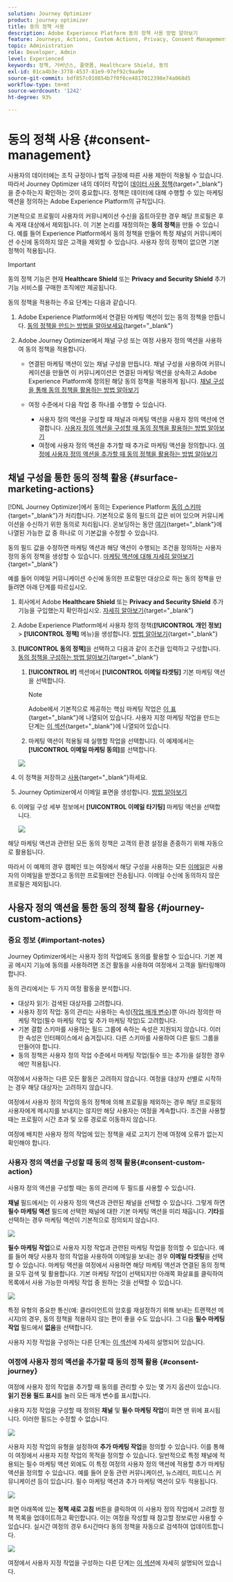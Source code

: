 ```yaml
---
solution: Journey Optimizer
product: journey optimizer
title: 동의 정책 사용
description: Adobe Experience Platform 동의 정책 사용 방법 알아보기
feature: Journeys, Actions, Custom Actions, Privacy, Consent Management
topic: Administration
role: Developer, Admin
level: Experienced
keywords: 정책, 거버넌스, 플랫폼, Healthcare Shield, 동의
exl-id: 01ca4b3e-3778-4537-81e9-97ef92c9aa9e
source-git-commit: bdf857c010854b7f0f6ce4817012398e74a068d5
workflow-type: tm+mt
source-wordcount: '1242'
ht-degree: 93%

---
```


# 동의 정책 사용 {#consent-management}

사용자의 데이터에는 조직 규정이나 법적 규정에 따른 사용 제한이 적용될 수 있습니다. 따라서 Journey Optimizer 내의 데이터 작업이 [데이터 사용 정책](https://experienceleague.adobe.com/docs/experience-platform/data-governance/policies/overview.html?lang=ko){target="_blank"}을 준수하는지 확인하는 것이 중요합니다. 정책은 데이터에 대해 수행할 수 있는 마케팅 액션을 정의하는 Adobe Experience Platform의 규칙입니다.

기본적으로 프로필이 사용자의 커뮤니케이션 수신을 옵트아웃한 경우 해당 프로필은 후속 게재 대상에서 제외됩니다. 이 기본 논리를 재정의하는 **동의 정책**&#x200B;을 만들 수 있습니다. 예를 들어 Experience Platform에서 동의 정책을 만들어 특정 채널의 커뮤니케이션 수신에 동의하지 않은 고객을 제외할 수 있습니다. 사용자 정의 정책이 없으면 기본 정책이 적용됩니다.

>[!IMPORTANT]
>
>동의 정책 기능은 현재 **Healthcare Shield** 또는 **Privacy and Security Shield** 추가 기능 서비스를 구매한 조직에만 제공됩니다.

동의 정책을 적용하는 주요 단계는 다음과 같습니다.

1. Adobe Experience Platform에서 연결된 마케팅 액션이 있는 동의 정책을 만듭니다. [동의 정책을 만드는 방법을 알아보세요](https://experienceleague.adobe.com/docs/experience-platform/data-governance/policies/user-guide.html?lang=ko#consent-policy){target="_blank"}

2. Adobe Journey Optimizer에서 채널 구성 또는 여정 사용자 정의 액션을 사용하여 동의 정책을 적용합니다.

   * 연결된 마케팅 액션이 있는 채널 구성을 만듭니다. 채널 구성을 사용하여 커뮤니케이션을 만들면 이 커뮤니케이션은 연결된 마케팅 액션을 상속하고 Adobe Experience Platform에 정의된 해당 동의 정책을 적용하게 됩니다. [채널 구성을 통해 동의 정책을 활용하는 방법 알아보기](#surface-marketing-actions)

   * 여정 수준에서 다음 작업 중 하나를 수행할 수 있습니다.

      * 사용자 정의 액션을 구성할 때 채널과 마케팅 액션을 사용자 정의 액션에 연결합니다. [사용자 정의 액션을 구성할 때 동의 정책을 활용하는 방법 알아보기](#consent-custom-action)
      * 여정에 사용자 정의 액션을 추가할 때 추가로 마케팅 액션을 정의합니다. [여정에 사용자 정의 액션을 추가할 때 동의 정책을 활용하는 방법 알아보기](#consent-journey)

## 채널 구성을 통한 동의 정책 활용 {#surface-marketing-actions}

[!DNL Journey Optimizer]에서 동의는 Experience Platform [동의 스키마](https://experienceleague.adobe.com/docs/experience-platform/xdm/field-groups/profile/consents.html?lang=ko){target="_blank"}가 처리합니다. 기본적으로 동의 필드의 값은 비어 있으며 커뮤니케이션을 수신하기 위한 동의로 처리됩니다. 온보딩하는 동안 [여기](https://experienceleague.adobe.com/docs/experience-platform/xdm/data-types/consents.html?lang=ko#choice-values){target="_blank"}에 나열된 가능한 값 중 하나로 이 기본값을 수정할 수 있습니다.

동의 필드 값을 수정하면 마케팅 액션과 해당 액션이 수행되는 조건을 정의하는 사용자 정의 동의 정책을 생성할 수 있습니다. [마케팅 액션에 대해 자세히 알아보기](https://experienceleague.adobe.com/docs/experience-platform/data-governance/policies/overview.html?lang=ko#marketing-actions){target="_blank"}

예를 들어 이메일 커뮤니케이션 수신에 동의한 프로필만 대상으로 하는 동의 정책을 만들려면 아래 단계를 따르십시오.

1. 회사에서 Adobe **Healthcare Shield** 또는 **Privacy and Security Shield** 추가 기능을 구입했는지 확인하십시오. [자세히 알아보기](https://experienceleague.adobe.com/docs/events/customer-data-management-voices-recordings/governance/healthcare-shield.html?lang=ko){target="_blank"}

1. Adobe Experience Platform에서 사용자 정의 정책(**[!UICONTROL 개인 정보]** > **[!UICONTROL 정책]** 메뉴)을 생성합니다. [방법 알아보기](https://experienceleague.adobe.com/docs/experience-platform/data-governance/policies/user-guide.html?lang=ko#create-policy){target="_blank"}

   <!--![](assets/consent-policy-create.png)-->

1. **[!UICONTROL 동의 정책]**&#x200B;을 선택하고 다음과 같이 조건을 입력하고 구성합니다. [동의 정책을 구성하는 방법 알아보기](https://experienceleague.adobe.com/docs/experience-platform/data-governance/policies/user-guide.html?lang=ko#consent-policy){target="_blank"}

   1. **[!UICONTROL If]** 섹션에서 **[!UICONTROL 이메일 타겟팅]** 기본 마케팅 액션을 선택합니다.

      <!--![](assets/consent-policy-marketing-action.png)-->

      >[!NOTE]
      >
      >Adobe에서 기본적으로 제공하는 핵심 마케팅 작업은 [이 표](https://experienceleague.adobe.com/docs/experience-platform/data-governance/policies/overview.html?lang=ko#core-actions){target="_blank"}에 나열되어 있습니다. 사용자 지정 마케팅 작업을 만드는 단계는 [이 섹션](https://experienceleague.adobe.com/docs/experience-platform/data-governance/policies/user-guide.html?lang=ko#create-marketing-action){target="_blank"}에 나열되어 있습니다.

   1. 마케팅 액션이 적용될 때 실행할 작업을 선택합니다. 이 예제에서는 **[!UICONTROL 이메일 마케팅 동의]**&#x200B;를 선택합니다.

   ![](assets/consent-policy-then.png)

1. 이 정책을 저장하고 [사용](https://experienceleague.adobe.com/docs/experience-platform/data-governance/policies/user-guide.html?lang=ko#enable){target="_blank"}하세요.

1. Journey Optimizer에서 이메일 표면을 생성합니다. [방법 알아보기](../configuration/channel-surfaces.md#create-channel-surface)

1. 이메일 구성 세부 정보에서 **[!UICONTROL 이메일 타기팅]** 마케팅 액션을 선택합니다.

   ![](assets/surface-marketing-action.png)

해당 마케팅 액션과 관련된 모든 동의 정책은 고객의 환경 설정을 존중하기 위해 자동으로 활용됩니다.

따라서 이 예제의 경우 캠페인 또는 여정에서 해당 구성을 사용하는 모든 [이메일](../email/create-email.md)은 사용자의 이메일을 받겠다고 동의한 프로필에만 전송됩니다. 이메일 수신에 동의하지 않은 프로필은 제외됩니다.

## 사용자 정의 액션을 통한 동의 정책 활용 {#journey-custom-actions}

### 중요 정보 {#important-notes}

Journey Optimizer에서는 사용자 정의 작업에도 동의를 활용할 수 있습니다. 기본 제공 메시지 기능에 동의를 사용하려면 조건 활동을 사용하여 여정에서 고객을 필터링해야 합니다.

동의 관리에서는 두 가지 여정 활동을 분석합니다.

* 대상자 읽기: 검색된 대상자를 고려합니다.
* 사용자 정의 작업: 동의 관리는 사용하는 속성([작업 매개 변수](../action/about-custom-action-configuration.md#define-the-message-parameters))뿐 아니라 정의한 마케팅 작업(필수 마케팅 작업 및 추가 마케팅 작업)도 고려합니다.
* 기본 결합 스키마를 사용하는 필드 그룹에 속하는 속성은 지원되지 않습니다. 이러한 속성은 인터페이스에서 숨겨집니다. 다른 스키마를 사용하여 다른 필드 그룹을 만들어야 합니다.
* 동의 정책은 사용자 정의 작업 수준에서 마케팅 작업(필수 또는 추가)을 설정한 경우에만 적용됩니다.

여정에서 사용하는 다른 모든 활동은 고려하지 않습니다. 여정을 대상자 선별로 시작하는 경우 해당 대상자는 고려하지 않습니다.

여정에서 사용자 정의 작업의 동의 정책에 의해 프로필을 제외하는 경우 해당 프로필의 사용자에게 메시지를 보내지는 않지만 해당 사용자는 여정을 계속합니다. 조건을 사용할 때는 프로필이 시간 초과 및 오류 경로로 이동하지 않습니다.

여정에 배치한 사용자 정의 작업에 있는 정책을 새로 고치기 전에 여정에 오류가 없는지 확인해야 합니다.

<!--
There are two types of latency regarding the use of consent policies:

* **User latency**: the delay from the time a profile changes a consent settings to the moment it is applied in Experience Platform. This can take up to 48h. 
* **Consent policy latency**: the delay from the time a consent policy is created or updated to the moment it is applied. This can take up to 6 hours
-->

### 사용자 정의 액션을 구성할 때 동의 정책 활용{#consent-custom-action}

사용자 정의 액션을 구성할 때는 동의 관리에 두 필드를 사용할 수 있습니다.

**채널** 필드에서는 이 사용자 정의 액션과 관련된 채널을 선택할 수 있습니다. 그렇게 하면 **필수 마케팅 액션** 필드에 선택한 채널에 대한 기본 마케팅 액션을 미리 채웁니다. **기타**&#x200B;를 선택하는 경우 마케팅 액션이 기본적으로 정의되지 않습니다.

![](assets/consent1.png)

**필수 마케팅 작업**&#x200B;으로 사용자 지정 작업과 관련된 마케팅 작업을 정의할 수 있습니다. 예를 들어 해당 사용자 정의 작업을 사용하여 이메일을 보내는 경우 **이메일 타겟팅**&#x200B;을 선택할 수 있습니다. 마케팅 액션을 여정에서 사용하면 해당 마케팅 액션과 연결된 동의 정책을 모두 검색 및 활용합니다. 기본 마케팅 작업이 선택되지만 아래쪽 화살표를 클릭하여 목록에서 사용 가능한 마케팅 작업 중 원하는 것을 선택할 수 있습니다.

![](assets/consent2.png)

특정 유형의 중요한 통신(예: 클라이언트의 암호를 재설정하기 위해 보내는 트랜잭션 메시지)의 경우, 동의 정책을 적용하지 않는 편이 좋을 수도 있습니다. 그 다음 **필수 마케팅 작업** 필드에서 **없음**&#x200B;을 선택합니다.

사용자 지정 작업을 구성하는 다른 단계는 [이 섹션](../action/about-custom-action-configuration.md#consent-management)에 자세히 설명되어 있습니다.

### 여정에 사용자 정의 액션을 추가할 때 동의 정책 활용 {#consent-journey}

여정에 사용자 정의 작업을 추가할 때 동의를 관리할 수 있는 몇 가지 옵션이 있습니다. **읽기 전용 필드 표시**&#x200B;를 눌러 모든 매개 변수를 표시합니다.

사용자 지정 작업을 구성할 때 정의된 **채널** 및 **필수 마케팅 작업**&#x200B;이 화면 맨 위에 표시됩니다. 이러한 필드는 수정할 수 없습니다.

![](assets/consent4.png)

사용자 지정 작업의 유형을 설정하여 **추가 마케팅 작업**&#x200B;을 정의할 수 있습니다. 이를 통해 이 여정에서 사용자 지정 작업의 목적을 정의할 수 있습니다. 일반적으로 특정 채널에 적용되는 필수 마케팅 액션 외에도 이 특정 여정의 사용자 정의 액션에 적용할 추가 마케팅 액션을 정의할 수 있습니다. 예를 들어 운동 관련 커뮤니케이션, 뉴스레터, 피트니스 커뮤니케이션 등이 있습니다. 필수 마케팅 액션과 추가 마케팅 액션이 모두 적용됩니다.

![](assets/consent3.png)

화면 아래쪽에 있는 **정책 새로 고침** 버튼을 클릭하여 이 사용자 정의 작업에서 고려할 정책 목록을 업데이트하고 확인합니다. 이는 여정을 작성할 때 참고할 정보로만 사용할 수 있습니다. 실시간 여정의 경우 6시간마다 동의 정책을 자동으로 검색하여 업데이트합니다.

![](assets/consent5.png)

<!--
The following data is taken into account for consent:

* marketing actions and additional marketing actions defined in the custom action
* action parameters defined in the custom action, see this [section](../action/about-custom-action-configuration.md#define-the-message-parameters) 
* attributes used as criteria in a segment when the journey starts with a Read segment, see this [section](../building-journeys/read-audience.md) 

>[!NOTE]
>
>Please note that there can be a latency when updating the list of policies applied, refer to this [this section](../action/consent.md#important-notes).
-->

여정에서 사용자 지정 작업을 구성하는 다른 단계는 [이 섹션](../building-journeys/using-custom-actions.md)에 자세히 설명되어 있습니다.
